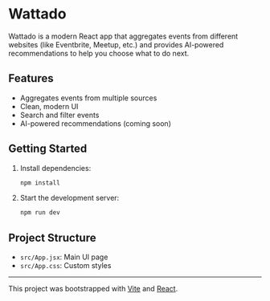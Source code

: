 # Wattado

Wattado is a modern React app that aggregates events from different websites (like Eventbrite, Meetup, etc.) and provides AI-powered recommendations to help you choose what to do next.

## Features
- Aggregates events from multiple sources
- Clean, modern UI
- Search and filter events
- AI-powered recommendations (coming soon)

## Getting Started

1. Install dependencies:
   ```bash
   npm install
   ```
2. Start the development server:
   ```bash
   npm run dev
   ```

## Project Structure
- `src/App.jsx`: Main UI page
- `src/App.css`: Custom styles

---

This project was bootstrapped with [Vite](https://vitejs.dev/) and [React](https://react.dev/).
